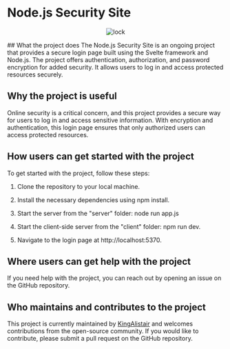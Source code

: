 # Node.js Security Site
<p align="center">
  <img src="https://user-images.githubusercontent.com/60754393/235303876-5cae66e8-0146-4ef8-a857-2ba426fdd52b.jpg" alt="lock">
</p>
## What the project does
The Node.js Security Site is an ongoing project that provides a secure login page built using the Svelte framework and Node.js. The project offers authentication, authorization, and password encryption for added security. It allows users to log in and access protected resources securely.

## Why the project is useful
Online security is a critical concern, and this project provides a secure way for users to log in and access sensitive information. With encryption and authentication, this login page ensures that only authorized users can access protected resources.

## How users can get started with the project
To get started with the project, follow these steps:

1. Clone the repository to your local machine.

2. Install the necessary dependencies using npm install.

3. Start the server from the "server" folder: node run app.js

4. Start the client-side server from the "client" folder: npm run dev.

5. Navigate to the login page at http://localhost:5370.


## Where users can get help with the project
If you need help with the project, you can reach out by opening an issue on the GitHub repository.

## Who maintains and contributes to the project
This project is currently maintained by [KingAlistair](https://github.com/KingAlistair) and welcomes contributions from the open-source community. If you would like to contribute, please submit a pull request on the GitHub repository.
